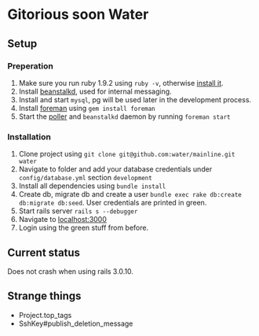 # Gitorious soon Water

## Setup

### Preperation

1. Make sure you run ruby 1.9.2 using `ruby -v`, otherwise [install it](http://railscasts.com/episodes/310-getting-started-with-rails).
2. Install [beanstalkd](http://kr.github.com/beanstalkd/), used for internal messaging.
3. Install and start `mysql`, pg will be used later in the development process.
4. Install [foreman](http://railscasts.com/episodes/281-foreman) using `gem install foreman`
5. Start the [poller](https://github.com/water/mainline/blob/master/script/poller) and `beanstalkd` daemon by running `foreman start`

### Installation

1. Clone project using `git clone git@github.com:water/mainline.git water`
2. Navigate to folder and add your database credentials under `config/database.yml` section `development`
3. Install all dependencies using `bundle install`
4. Create db, migrate db and create a user `bundle exec rake db:create db:migrate db:seed`. User credentials are printed in green.
5. Start rails server `rails s --debugger`
6. Navigate to [localhost:3000](http://localhost:3000)
7. Login using the green stuff from before.

## Current status

Does not crash when using rails 3.0.10.

## Strange things

- Project.top_tags
- SshKey#publish_deletion_message